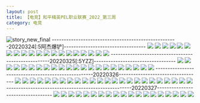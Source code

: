 ```yaml
---
layout: post
title: 【电竞】和平精英PEL职业联赛_2022_第三周
category: 电竞
---
```

![story_new_final](http://r8s97vm6g.hd-bkt.clouddn.com/img/story_new_final_0322.png)
----------------------------------------------------20220324[:5阿杰爆铲]----------------------------------
![](http://r8s97vm6g.hd-bkt.clouddn.com/img/pel-220324-1.png)
![](http://r8s97vm6g.hd-bkt.clouddn.com/img/pel-220324-3.png)
![](http://r8s97vm6g.hd-bkt.clouddn.com/img/pel-220324-new-1.png)
![](http://r8s97vm6g.hd-bkt.clouddn.com/img/pel-220324-new-2.png)
![](http://r8s97vm6g.hd-bkt.clouddn.com/img/pel-220324-new-3.png)
![](http://r8s97vm6g.hd-bkt.clouddn.com/img/pel-220324-new-4.png)
![](http://r8s97vm6g.hd-bkt.clouddn.com/img/pel-220324-new-5.png)
![](http://r8s97vm6g.hd-bkt.clouddn.com/img/pel-220324-new-6.png)
![](http://r8s97vm6g.hd-bkt.clouddn.com/img/pel-220324-new-7.png)
![](http://r8s97vm6g.hd-bkt.clouddn.com/img/pel-220324-new-8.png)
![](http://r8s97vm6g.hd-bkt.clouddn.com/img/pel-220324-new-9.png)
![](http://r8s97vm6g.hd-bkt.clouddn.com/img/pel-220324-new-10.png)
![](http://r8s97vm6g.hd-bkt.clouddn.com/img/pel-220324-new-11.png)
![](http://r8s97vm6g.hd-bkt.clouddn.com/img/pel-220324-new-12.png)
![](http://r8s97vm6g.hd-bkt.clouddn.com/img/pel-220324-new-13.png)
![](http://r8s97vm6g.hd-bkt.clouddn.com/img/pel-220324-new-14.png)
![](http://r8s97vm6g.hd-bkt.clouddn.com/img/pel-220324-new-15.png)
![](http://r8s97vm6g.hd-bkt.clouddn.com/img/pel-220324-new-16.png)
![](http://r8s97vm6g.hd-bkt.clouddn.com/img/pel-220324-new-17.png)
![](http://r8s97vm6g.hd-bkt.clouddn.com/img/pel-220324-new-18.png)
----------------------------------------------------20220325[:5YZZ]----------------------------------
![](http://r8s97vm6g.hd-bkt.clouddn.com/img/pel-220325-1.png)
![](http://r8s97vm6g.hd-bkt.clouddn.com/img/pel-220325-2.png)
![](http://r8s97vm6g.hd-bkt.clouddn.com/img/pel-220325-3.png)
![](http://r8s97vm6g.hd-bkt.clouddn.com/img/pel-220325-4.png)
![](http://r8s97vm6g.hd-bkt.clouddn.com/img/pel-220325-5.png)
![](http://r8s97vm6g.hd-bkt.clouddn.com/img/pel-220325-6.png)
![](http://r8s97vm6g.hd-bkt.clouddn.com/img/pel-220325-7.png)
![](http://r8s97vm6g.hd-bkt.clouddn.com/img/pel-220325-8.png)
![](http://r8s97vm6g.hd-bkt.clouddn.com/img/pel-220325-9.png)
![](http://r8s97vm6g.hd-bkt.clouddn.com/img/pel-220325-10.png)
![](http://r8s97vm6g.hd-bkt.clouddn.com/img/pel-220325-11.png)
![](http://r8s97vm6g.hd-bkt.clouddn.com/img/pel-220325-12.png)
![](http://r8s97vm6g.hd-bkt.clouddn.com/img/pel-220325-13.png)
![](http://r8s97vm6g.hd-bkt.clouddn.com/img/pel-220325-14.png)
![](http://r8s97vm6g.hd-bkt.clouddn.com/img/pel-220325-15.png)
![](http://r8s97vm6g.hd-bkt.clouddn.com/img/pel-220325-16.png)
![](http://r8s97vm6g.hd-bkt.clouddn.com/img/pel-220325-17.png)
![](http://r8s97vm6g.hd-bkt.clouddn.com/img/pel-220325-18.png)
![](http://r8s97vm6g.hd-bkt.clouddn.com/img/pel-220325-19.png)
![](http://r8s97vm6g.hd-bkt.clouddn.com/img/pel-220325-20.png)
![](http://r8s97vm6g.hd-bkt.clouddn.com/img/pel-220325-21.png)
![](http://r8s97vm6g.hd-bkt.clouddn.com/img/pel-220325-22.png)
----------------------------------------------------20220326----------------------------------
![](http://r8s97vm6g.hd-bkt.clouddn.com/img/pel-220326-1.png)
![](http://r8s97vm6g.hd-bkt.clouddn.com/img/pel-220326-2.png)
![](http://r8s97vm6g.hd-bkt.clouddn.com/img/pel-220326-3.png)
![](http://r8s97vm6g.hd-bkt.clouddn.com/img/pel-220326-4.png)
![](http://r8s97vm6g.hd-bkt.clouddn.com/img/pel-220326-5.png)
![](http://r8s97vm6g.hd-bkt.clouddn.com/img/pel-220326-6.png)
![](http://r8s97vm6g.hd-bkt.clouddn.com/img/pel-220326-7.png)
![](http://r8s97vm6g.hd-bkt.clouddn.com/img/pel-220326-8.png)
![](http://r8s97vm6g.hd-bkt.clouddn.com/img/pel-220326-10.png)
![](http://r8s97vm6g.hd-bkt.clouddn.com/img/pel-220326-11.png)
![](http://r8s97vm6g.hd-bkt.clouddn.com/img/pel-220326-12.png)
![](http://r8s97vm6g.hd-bkt.clouddn.com/img/pel-220326-13.png)
![](http://r8s97vm6g.hd-bkt.clouddn.com/img/pel-220326-14.png)
![](http://r8s97vm6g.hd-bkt.clouddn.com/img/pel-220326-15.png)
![](http://r8s97vm6g.hd-bkt.clouddn.com/img/pel-220326-16.png)
![](http://r8s97vm6g.hd-bkt.clouddn.com/img/pel-220326-17.png)
![](http://r8s97vm6g.hd-bkt.clouddn.com/img/pel-220326-18.png)
![](http://r8s97vm6g.hd-bkt.clouddn.com/img/pel-220326-19.png)
![](http://r8s97vm6g.hd-bkt.clouddn.com/img/pel-220326-20.png)
![](http://r8s97vm6g.hd-bkt.clouddn.com/img/pel-220326-21.png)
![](http://r8s97vm6g.hd-bkt.clouddn.com/img/pel-220326-22.png)
![](http://r8s97vm6g.hd-bkt.clouddn.com/img/pel-220326-23.png)
![](http://r8s97vm6g.hd-bkt.clouddn.com/img/pel-220326-24.png)
![](http://r8s97vm6g.hd-bkt.clouddn.com/img/pel-220326-25.png)
----------------------------------------------------20220327----------------------------------
![](http://r8s97vm6g.hd-bkt.clouddn.com/img/pel-220327-1.png)
![](http://r8s97vm6g.hd-bkt.clouddn.com/img/pel-220327-2.png)
![](http://r8s97vm6g.hd-bkt.clouddn.com/img/pel-220327-3.png)
![](http://r8s97vm6g.hd-bkt.clouddn.com/img/pel-220327-4.png)
![](http://r8s97vm6g.hd-bkt.clouddn.com/img/pel-220327-5.png)
![](http://r8s97vm6g.hd-bkt.clouddn.com/img/pel-220327-6.png)
![](http://r8s97vm6g.hd-bkt.clouddn.com/img/pel-220327-7.png)
![](http://r8s97vm6g.hd-bkt.clouddn.com/img/pel-220327-8.png)
![](http://r8s97vm6g.hd-bkt.clouddn.com/img/pel-220327-10.png)
![](http://r8s97vm6g.hd-bkt.clouddn.com/img/pel-220327-11.png)
![](http://r8s97vm6g.hd-bkt.clouddn.com/img/pel-220327-12.png)
![](http://r8s97vm6g.hd-bkt.clouddn.com/img/pel-220327-13.png)
![](http://r8s97vm6g.hd-bkt.clouddn.com/img/pel-220327-14.png)
![](http://r8s97vm6g.hd-bkt.clouddn.com/img/pel-220327-15.png)
![](http://r8s97vm6g.hd-bkt.clouddn.com/img/pel-220327-16.png)
![](http://r8s97vm6g.hd-bkt.clouddn.com/img/pel-220327-17.png)
![](http://r8s97vm6g.hd-bkt.clouddn.com/img/pel-220327-18.png)
![](http://r8s97vm6g.hd-bkt.clouddn.com/img/pel-220327-19.png)
![](http://r8s97vm6g.hd-bkt.clouddn.com/img/pel-220327-20.png)